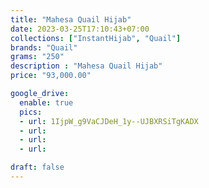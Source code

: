 ```yaml
---
title: "Mahesa Quail Hijab"
date: 2023-03-25T17:10:43+07:00
collections: ["InstantHijab", "Quail"]
brands: "Quail"
grams: "250"
description : "Mahesa Quail Hijab"
price: "93,000.00"

google_drive:
  enable: true
  pics:
  - url: 1IjpW_g9VaCJDeH_1y--UJBXRSiTgKADX
  - url: 
  - url: 
  - url: 

draft: false
---
```


    
  
